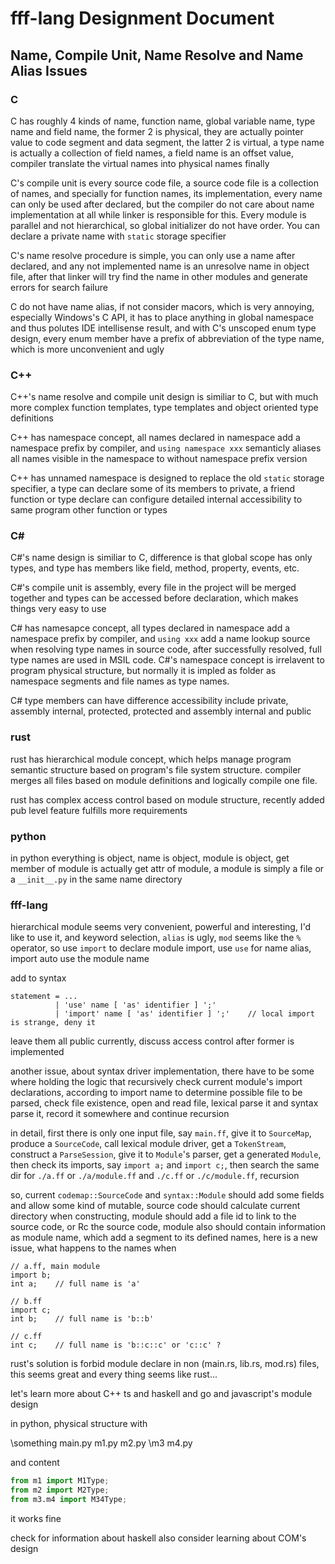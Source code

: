 # fff-lang Designment Document

## Name, Compile Unit, Name Resolve and Name Alias Issues

### C

C has roughly 4 kinds of name, function name, global variable name, type name and field name, the former 2 is physical, they are actually pointer value to code segment and data segment, the latter 2 is virtual, a type name is actually a collection of field names, a field name is an offset value, compiler translate the virtual names into physical names finally

C's compile unit is every source code file, a source code file is a collection of names, and specially for function names, its implementation, every name can only be used after declared, but the compiler do not care about name implementation at all while linker is responsible for this. Every module is parallel and not hierarchical, so global initializer do not have order. You can declare a private name with `static` storage specifier

C's name resolve procedure is simple, you can only use a name after declared, and any not implemented name is an unresolve name in object file, after that linker will try find the name in other modules and generate errors for search failure

C do not have name alias, if not consider macors, which is very annoying, especially Windows's C API, it has to place anything in global namespace and thus polutes IDE intellisense result, and with C's unscoped enum type design, every enum member have a prefix of abbreviation of the type name, which is more unconvenient and ugly

### C++

C++'s name resolve and compile unit design is similiar to C, but with much more complex function templates, type templates and object oriented type definitions

C++ has namespace concept, all names declared in namespace add a namespace prefix by compiler, and `using namespace xxx` semanticly aliases all names visible in the namespace to without namespace prefix version

C++ has unnamed namespace is designed to replace the old `static` storage specifier, a type can declare some of its members to private, a friend function or type declare can configure detailed internal accessibility to same program other function or types

### C#

C#'s name design is similiar to C, difference is that global scope has only types, and type has members like field, method, property, events, etc. 

C#'s compile unit is assembly, every file in the project will be merged together and types can be accessed before declaration, which makes things very easy to use

C# has namesapce concept, all types declared in namespace add a namespace prefix by compiler, and `using xxx` add a name lookup source when resolving type names in source code, after successfully resolved, full type names are used in MSIL code. C#'s namespace concept is irrelavent to program physical structure, but normally it is impled as folder as namespace segments and file names as type names.

C# type members can have difference accessibility include private, assembly internal, protected, protected and assembly internal and public

### rust

rust has hierarchical module concept, which helps manage program semantic structure based on program's file system structure. compiler merges all files based on module definitions and logically compile one file.

rust has complex access control based on module structure, recently added pub level feature fulfills more requirements

### python

in python everything is object, name is object, module is object, get member of module is actually get attr of module, a module is simply a file or a `__init__.py` in the same name directory

### fff-lang

hierarchical module seems very convenient, powerful and interesting, I'd like to use it, and keyword selection, `alias` is ugly, `mod` seems like the `%` operator, so use `import` to declare module import, use `use` for name alias, import auto use the module name

add to syntax

```ebnf
statement = ...
          | 'use' name [ 'as' identifier ] ';'
          | 'import' name [ 'as' identifier ] ';'    // local import is strange, deny it
```

leave them all public currently, discuss access control after former is implemented

another issue, about syntax driver implementation, there have to be some where holding the logic that recursively check current module's import declarations, according to import name to determine possible file to be parsed, check file existence, open and read file, lexical parse it and syntax parse it, record it somewhere and continue recursion

in detail, first there is only one input file, say `main.ff`, give it to `SourceMap`, produce a `SourceCode`, call lexical module driver, get a `TokenStream`, construct a `ParseSession`, give it to `Module`'s parser, get a generated `Module`, then check its imports, say `import a;` and `import c;`, then search the same dir for `./a.ff` or `./a/module.ff` and `./c.ff` or `./c/module.ff`, recursion

so, current `codemap::SourceCode` and `syntax::Module` should add some fields and allow some kind of mutable, source code should calculate current directory when constructing, module should add a file id to link to the source code, or Rc the source code, module also should contain information as module name, which add a segment to its defined names, here is a new issue, what happens to the names when

```fff-lang
// a.ff, main module
import b;
int a;    // full name is 'a'

// b.ff
import c;
int b;    // full name is 'b::b'

// c.ff
int c;    // full name is 'b::c::c' or 'c::c' ?
```

rust's solution is forbid module declare in non (main.rs, lib.rs, mod.rs) files, this seems great and every thing seems like rust...

let's learn more about C++ ts and haskell and go and javascript's module design

in python, physical structure with

\something
  main.py
  m1.py
  m2.py
  \m3
    m4.py

and content

```py
from m1 import M1Type;
from m2 import M2Type;
from m3.m4 import M34Type;
```

it works fine

check for information about haskell
also consider learning about COM's design